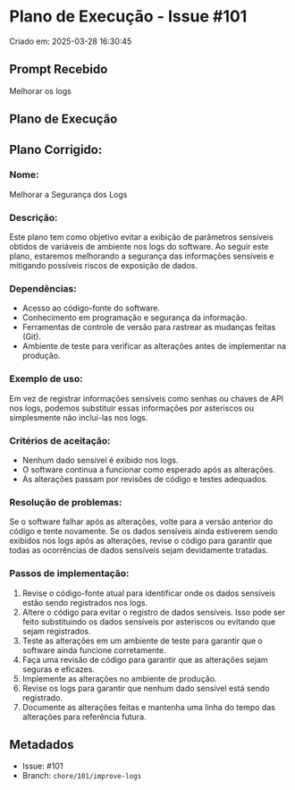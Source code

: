 # Plano de Execução - Issue #101

Criado em: 2025-03-28 16:30:45

## Prompt Recebido

Melhorar os logs

## Plano de Execução

## Plano Corrigido:

### Nome:
Melhorar a Segurança dos Logs

### Descrição:
Este plano tem como objetivo evitar a exibição de parâmetros sensíveis obtidos de variáveis de ambiente nos logs do software. Ao seguir este plano, estaremos melhorando a segurança das informações sensíveis e mitigando possíveis riscos de exposição de dados.

### Dependências:
- Acesso ao código-fonte do software.
- Conhecimento em programação e segurança da informação.
- Ferramentas de controle de versão para rastrear as mudanças feitas (Git).
- Ambiente de teste para verificar as alterações antes de implementar na produção.

### Exemplo de uso:
Em vez de registrar informações sensíveis como senhas ou chaves de API nos logs, podemos substituir essas informações por asteriscos ou simplesmente não incluí-las nos logs.

### Critérios de aceitação:
- Nenhum dado sensível é exibido nos logs.
- O software continua a funcionar como esperado após as alterações.
- As alterações passam por revisões de código e testes adequados.

### Resolução de problemas:
Se o software falhar após as alterações, volte para a versão anterior do código e tente novamente. Se os dados sensíveis ainda estiverem sendo exibidos nos logs após as alterações, revise o código para garantir que todas as ocorrências de dados sensíveis sejam devidamente tratadas.

### Passos de implementação:
1. Revise o código-fonte atual para identificar onde os dados sensíveis estão sendo registrados nos logs.
2. Altere o código para evitar o registro de dados sensíveis. Isso pode ser feito substituindo os dados sensíveis por asteriscos ou evitando que sejam registrados.
3. Teste as alterações em um ambiente de teste para garantir que o software ainda funcione corretamente.
4. Faça uma revisão de código para garantir que as alterações sejam seguras e eficazes.
5. Implemente as alterações no ambiente de produção.
6. Revise os logs para garantir que nenhum dado sensível está sendo registrado.
7. Documente as alterações feitas e mantenha uma linha do tempo das alterações para referência futura.

## Metadados

- Issue: #101
- Branch: `chore/101/improve-logs`
